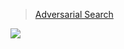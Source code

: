 > [Adversarial Search](https://www.nebo.app/page/8de2e792-fbb0-4a02-b3a5-85215df1e827)
> 
<img src="https://www.nebo.app/page/8de2e792-fbb0-4a02-b3a5-85215df1e827" />
